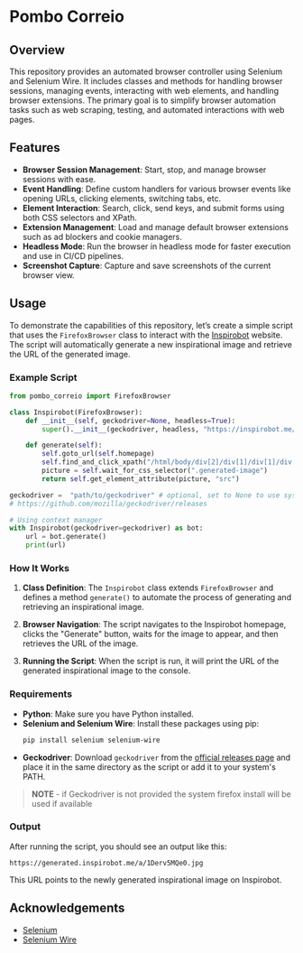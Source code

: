 # Pombo Correio

## Overview

This repository provides an automated browser controller using Selenium and Selenium Wire. It includes classes and methods for handling browser sessions, managing events, interacting with web elements, and handling browser extensions. The primary goal is to simplify browser automation tasks such as web scraping, testing, and automated interactions with web pages.

## Features

- **Browser Session Management**: Start, stop, and manage browser sessions with ease.
- **Event Handling**: Define custom handlers for various browser events like opening URLs, clicking elements, switching tabs, etc.
- **Element Interaction**: Search, click, send keys, and submit forms using both CSS selectors and XPath.
- **Extension Management**: Load and manage default browser extensions such as ad blockers and cookie managers.
- **Headless Mode**: Run the browser in headless mode for faster execution and use in CI/CD pipelines.
- **Screenshot Capture**: Capture and save screenshots of the current browser view.

## Usage

To demonstrate the capabilities of this repository, let’s create a simple script that uses the `FirefoxBrowser` class to interact with the [Inspirobot](https://inspirobot.me/) website. The script will automatically generate a new inspirational image and retrieve the URL of the generated image.

### Example Script

```python
from pombo_correio import FirefoxBrowser

class Inspirobot(FirefoxBrowser):
    def __init__(self, geckodriver=None, headless=True):
        super().__init__(geckodriver, headless, "https://inspirobot.me/")

    def generate(self):
        self.goto_url(self.homepage)
        self.find_and_click_xpath("/html/body/div[2]/div[1]/div[1]/div[2]/div")
        picture = self.wait_for_css_selector(".generated-image")
        return self.get_element_attribute(picture, "src")

geckodriver =  "path/to/geckodriver" # optional, set to None to use system firefox
# https://github.com/mozilla/geckodriver/releases

# Using context manager
with Inspirobot(geckodriver=geckodriver) as bot:
    url = bot.generate()
    print(url)
```

### How It Works

1. **Class Definition**: The `Inspirobot` class extends `FirefoxBrowser` and defines a method `generate()` to automate the process of generating and retrieving an inspirational image.

2. **Browser Navigation**: The script navigates to the Inspirobot homepage, clicks the "Generate" button, waits for the image to appear, and then retrieves the URL of the image.

3. **Running the Script**: When the script is run, it will print the URL of the generated inspirational image to the console.

### Requirements

- **Python**: Make sure you have Python installed.
- **Selenium and Selenium Wire**: Install these packages using pip:
  ```bash
  pip install selenium selenium-wire
  ```
- **Geckodriver**: Download `geckodriver` from the [official releases page](https://github.com/mozilla/geckodriver/releases) and place it in the same directory as the script or add it to your system's PATH.

> **NOTE** - if Geckodriver is not provided the system firefox install will be used if available

### Output

After running the script, you should see an output like this:

```
https://generated.inspirobot.me/a/1Derv5MQe0.jpg
```

This URL points to the newly generated inspirational image on Inspirobot.

## Acknowledgements

- [Selenium](https://www.selenium.dev/)
- [Selenium Wire](https://github.com/wkeeling/selenium-wire)
